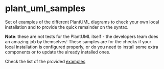 # plant_uml_samples

Set of examples of the different PlantUML diagrams to check your own local installation and to provide the quick remainder on the syntax.

**Note**: these are not tests for the PlantUML itself - the developers team does an amazing job by themselves! These samples are for the checks if your local installation is configured properly, or do you need to install some extra components or to update the already installed ones.

Check the list of the provided [examples](./Samples/index.md).
